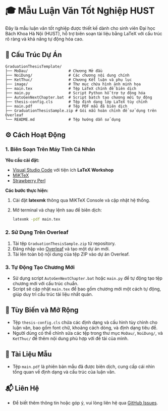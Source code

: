 # 🎓 Mẫu Luận Văn Tốt Nghiệp HUST

Đây là mẫu luận văn tốt nghiệp được thiết kế dành cho sinh viên Đại học Bách Khoa Hà Nội (HUST), hỗ trợ biên soạn tài liệu bằng LaTeX với cấu trúc rõ ràng và khả năng tự động hóa cao.

## 📁 Cấu Trúc Dự Án

```
GraduationThesisTemplate/
├── MoDau/                  # Chương Mở đầu
├── NoiDung/                # Các chương nội dung chính
├── KetThuc/                # Chương Kết luận và phụ lục
├── image/                  # Thư mục chứa hình ảnh minh họa
├── main.tex                # Tệp LaTeX chính để biên dịch
├── main.py                 # Script Python hỗ trợ tự động hóa
├── AutoGenNextChapter.bat  # Script batch tạo chương mới tự động
├── thesis-config.cls       # Tệp định dạng lớp LaTeX tùy chỉnh
├── main.pdf                # Tệp PDF mẫu đã biên dịch
├── GraduationThesisSample.zip # Gói mẫu hoàn chỉnh để sử dụng trên Overleaf
└── README.md               # Tệp hướng dẫn sử dụng
```



## ⚙️ Cách Hoạt Động

### 1. Biên Soạn Trên Máy Tính Cá Nhân

**Yêu cầu cài đặt:**

* [Visual Studio Code](https://code.visualstudio.com/) với tiện ích **LaTeX Workshop**
* [MiKTeX](https://miktex.org/)
* [Strawberry Perl](https://strawberryperl.com/)

**Các bước thực hiện:**

1. Cài đặt **latexmk** thông qua MiKTeX Console và cập nhật hệ thống.
2. Mở terminal và chạy lệnh sau để biên dịch:

   ```bash
   latexmk -pdf main.tex
   ```



### 2. Sử Dụng Trên Overleaf

1. Tải tệp `GraduationThesisSample.zip` từ repository.
2. Đăng nhập vào [Overleaf](https://www.overleaf.com/) và tạo một dự án mới.
3. Tải lên toàn bộ nội dung của tệp ZIP vào dự án Overleaf.

### 3. Tự Động Tạo Chương Mới

* Sử dụng script `AutoGenNextChapter.bat` hoặc `main.py` để tự động tạo tệp chương mới với cấu trúc chuẩn.
* Script sẽ cập nhật `main.tex` để bao gồm chương mới một cách tự động, giúp duy trì cấu trúc tài liệu nhất quán.

## 🧩 Tùy Biến và Mở Rộng

* Tệp `thesis-config.cls` chứa các định dạng và cấu hình tùy chỉnh cho luận văn, bao gồm font chữ, khoảng cách dòng, và định dạng tiêu đề.
* Người dùng có thể chỉnh sửa các tệp trong thư mục `MoDau/`, `NoiDung/`, và `KetThuc/` để thêm nội dung phù hợp với đề tài của mình.

## 📄 Tài Liệu Mẫu

* Tệp `main.pdf` là phiên bản mẫu đã được biên dịch, cung cấp cái nhìn tổng quan về định dạng và cấu trúc của luận văn.

## 📬 Liên Hệ

* Để biết thêm thông tin hoặc góp ý, vui lòng liên hệ qua [GitHub Issues](https://github.com/Quanghusst/GraduationThesisTemplate/issues).

